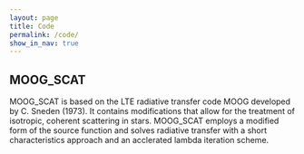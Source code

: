 ```yaml
---
layout: page
title: Code
permalink: /code/
show_in_nav: true
---
```


## MOOG_SCAT
MOOG_SCAT is based on the LTE radiative transfer code MOOG developed by C. Sneden (1973). It contains modifications that allow for 
the treatment of isotropic, coherent scattering in stars. MOOG_SCAT employs a modified form of the source function and solves 
radiative transfer with a short characteristics approach and an acclerated lambda iteration scheme.
 
